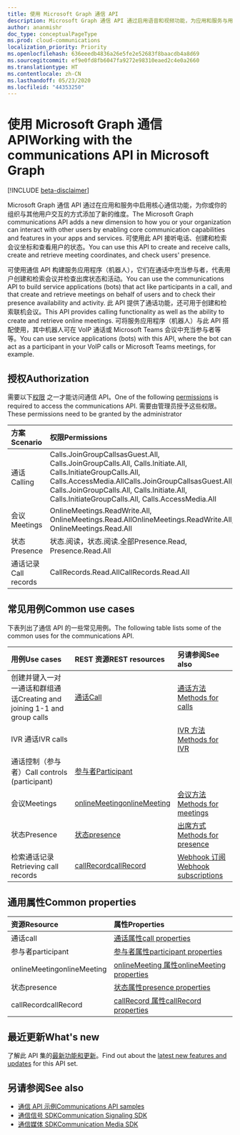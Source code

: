 ```yaml
---
title: 使用 Microsoft Graph 通信 API
description: Microsoft Graph 通信 API 通过启用语音和视频功能，为应用和服务与用户的互动方式添加了新的维度。
author: ananmishr
doc_type: conceptualPageType
ms.prod: cloud-communications
localization_priority: Priority
ms.openlocfilehash: 636eeedb4836a26e5fe2e52683f8baacdb4a8d69
ms.sourcegitcommit: ef9e0fd8fb6047fa9272e98310eaed2c4e0a2660
ms.translationtype: HT
ms.contentlocale: zh-CN
ms.lasthandoff: 05/23/2020
ms.locfileid: "44353250"
---
```

# <a name="working-with-the-communications-api-in-microsoft-graph"></a><span data-ttu-id="bd9fd-103">使用 Microsoft Graph 通信 API</span><span class="sxs-lookup"><span data-stu-id="bd9fd-103">Working with the communications API in Microsoft Graph</span></span>

[!INCLUDE [beta-disclaimer](../../includes/beta-disclaimer.md)]

<span data-ttu-id="bd9fd-104">Microsoft Graph 通信 API 通过在应用和服务中启用核心通信功能，为你或你的组织与其他用户交互的方式添加了新的维度。</span><span class="sxs-lookup"><span data-stu-id="bd9fd-104">The Microsoft Graph communications API adds a new dimension to how you or your organization can interact with other users by enabling core communication capabilities and features in your apps and services.</span></span> <span data-ttu-id="bd9fd-105">可使用此 API 接听电话、创建和检索会议坐标和查看用户的状态。</span><span class="sxs-lookup"><span data-stu-id="bd9fd-105">You can use this API to create and receive calls, create and retrieve meeting coordinates, and check users' presence.</span></span>

<span data-ttu-id="bd9fd-106">可使用通信 API 构建服务应用程序（机器人），它们在通话中充当参与者，代表用户创建和检索会议并检查出席状态和活动。</span><span class="sxs-lookup"><span data-stu-id="bd9fd-106">You can use the communications API to build service applications (bots) that act like participants in a call, and that create and retrieve meetings on behalf of users and to check their presence availability and activity.</span></span>
<span data-ttu-id="bd9fd-107">此 API 提供了通话功能，还可用于创建和检索联机会议。</span><span class="sxs-lookup"><span data-stu-id="bd9fd-107">This API provides calling functionality as well as the ability to create and retrieve online meetings.</span></span> <span data-ttu-id="bd9fd-108">可将服务应用程序（机器人）与此 API 搭配使用，其中机器人可在 VoIP 通话或 Microsoft Teams 会议中充当参与者等等。</span><span class="sxs-lookup"><span data-stu-id="bd9fd-108">You can use service applications (bots) with this API, where the bot can act as a participant in your VoIP calls or Microsoft Teams meetings, for example.</span></span>

## <a name="authorization"></a><span data-ttu-id="bd9fd-109">授权</span><span class="sxs-lookup"><span data-stu-id="bd9fd-109">Authorization</span></span>

<span data-ttu-id="bd9fd-110">需要以下[权限](/graph/permissions-reference#calls-permissions) 之一才能访问通信 API。</span><span class="sxs-lookup"><span data-stu-id="bd9fd-110">One of the following [permissions](/graph/permissions-reference#calls-permissions) is required to access the communications API.</span></span> <span data-ttu-id="bd9fd-111">需要由管理员授予这些权限。</span><span class="sxs-lookup"><span data-stu-id="bd9fd-111">These permissions need to be granted by the administrator</span></span>

| <span data-ttu-id="bd9fd-112">方案</span><span class="sxs-lookup"><span data-stu-id="bd9fd-112">Scenario</span></span>                 | <span data-ttu-id="bd9fd-113">权限</span><span class="sxs-lookup"><span data-stu-id="bd9fd-113">Permissions</span></span>                                  |
|:------------------------------------|:---------------------------------------------|
| <span data-ttu-id="bd9fd-114">通话</span><span class="sxs-lookup"><span data-stu-id="bd9fd-114">Calling</span></span>                 | <span data-ttu-id="bd9fd-115">Calls.JoinGroupCallsasGuest.All, Calls.JoinGroupCalls.All, Calls.Initiate.All, Calls.InitiateGroupCalls.All, Calls.AccessMedia.All</span><span class="sxs-lookup"><span data-stu-id="bd9fd-115">Calls.JoinGroupCallsasGuest.All, Calls.JoinGroupCalls.All, Calls.Initiate.All, Calls.InitiateGroupCalls.All, Calls.AccessMedia.All</span></span> |
| <span data-ttu-id="bd9fd-116">会议</span><span class="sxs-lookup"><span data-stu-id="bd9fd-116">Meetings</span></span>                 | <span data-ttu-id="bd9fd-117">OnlineMeetings.ReadWrite.All, OnlineMeetings.Read.All</span><span class="sxs-lookup"><span data-stu-id="bd9fd-117">OnlineMeetings.ReadWrite.All, OnlineMeetings.Read.All</span></span> |
| <span data-ttu-id="bd9fd-118">状态</span><span class="sxs-lookup"><span data-stu-id="bd9fd-118">Presence</span></span>                 | <span data-ttu-id="bd9fd-119">状态.阅读，状态.阅读.全部</span><span class="sxs-lookup"><span data-stu-id="bd9fd-119">Presence.Read, Presence.Read.All</span></span> |
| <span data-ttu-id="bd9fd-120">通话记录</span><span class="sxs-lookup"><span data-stu-id="bd9fd-120">Call records</span></span>             | <span data-ttu-id="bd9fd-121">CallRecords.Read.All</span><span class="sxs-lookup"><span data-stu-id="bd9fd-121">CallRecords.Read.All</span></span> |

## <a name="common-use-cases"></a><span data-ttu-id="bd9fd-122">常见用例</span><span class="sxs-lookup"><span data-stu-id="bd9fd-122">Common use cases</span></span>

<span data-ttu-id="bd9fd-123">下表列出了通信 API 的一些常见用例。</span><span class="sxs-lookup"><span data-stu-id="bd9fd-123">The following table lists some of the common uses for the communications API.</span></span>

| <span data-ttu-id="bd9fd-124">用例</span><span class="sxs-lookup"><span data-stu-id="bd9fd-124">Use cases</span></span>                         | <span data-ttu-id="bd9fd-125">REST 资源</span><span class="sxs-lookup"><span data-stu-id="bd9fd-125">REST resources</span></span>                                 | <span data-ttu-id="bd9fd-126">另请参阅</span><span class="sxs-lookup"><span data-stu-id="bd9fd-126">See also</span></span>  |
|:------------------------------------|:---------------------------------------------|:----------|
| <span data-ttu-id="bd9fd-127">创建并键入一对一通话和群组通话</span><span class="sxs-lookup"><span data-stu-id="bd9fd-127">Creating and joining 1-1 and group calls</span></span>   | [<span data-ttu-id="bd9fd-128">通话</span><span class="sxs-lookup"><span data-stu-id="bd9fd-128">Call</span></span>](/graph/api/resources/call?view=graph-rest-beta)| [<span data-ttu-id="bd9fd-129">通话方法</span><span class="sxs-lookup"><span data-stu-id="bd9fd-129">Methods for calls</span></span>](/graph/api/resources/call?view=graph-rest-beta#methods)|
|<span data-ttu-id="bd9fd-130">IVR 通话</span><span class="sxs-lookup"><span data-stu-id="bd9fd-130">IVR calls</span></span>   |     | [<span data-ttu-id="bd9fd-131">IVR 方法</span><span class="sxs-lookup"><span data-stu-id="bd9fd-131">Methods for IVR</span></span>](/graph/api/resources/calls-api-ivr-overview?view=graph-rest-beta)
| <span data-ttu-id="bd9fd-132">通话控制（参与者）</span><span class="sxs-lookup"><span data-stu-id="bd9fd-132">Call controls (participant)</span></span> | [<span data-ttu-id="bd9fd-133">参与者</span><span class="sxs-lookup"><span data-stu-id="bd9fd-133">Participant</span></span>](/graph/api/resources/participant?view=graph-rest-beta)   ||
|<span data-ttu-id="bd9fd-134">会议</span><span class="sxs-lookup"><span data-stu-id="bd9fd-134">Meetings</span></span>|[<span data-ttu-id="bd9fd-135">onlineMeeting</span><span class="sxs-lookup"><span data-stu-id="bd9fd-135">onlineMeeting</span></span>](/graph/api/resources/onlinemeeting?view=graph-rest-beta)| [<span data-ttu-id="bd9fd-136">会议方法</span><span class="sxs-lookup"><span data-stu-id="bd9fd-136">Methods for meetings</span></span>](/graph/api/resources/onlinemeeting?view=graph-rest-beta#methods)|
|<span data-ttu-id="bd9fd-137">状态</span><span class="sxs-lookup"><span data-stu-id="bd9fd-137">Presence</span></span> | [<span data-ttu-id="bd9fd-138">状态</span><span class="sxs-lookup"><span data-stu-id="bd9fd-138">presence</span></span>](/graph/api/resources/presence) | [<span data-ttu-id="bd9fd-139">出席方式</span><span class="sxs-lookup"><span data-stu-id="bd9fd-139">Methods for presence</span></span>](/graph/api/resources/presence#methods) |
| <span data-ttu-id="bd9fd-140">检索通话记录</span><span class="sxs-lookup"><span data-stu-id="bd9fd-140">Retrieving call records</span></span> | [<span data-ttu-id="bd9fd-141">callRecord</span><span class="sxs-lookup"><span data-stu-id="bd9fd-141">callRecord</span></span>](/graph/api/resources/callrecords-callrecord?view=graph-rest-beta) | [<span data-ttu-id="bd9fd-142">Webhook 订阅</span><span class="sxs-lookup"><span data-stu-id="bd9fd-142">Webhook subscriptions</span></span>](/graph/api/resources/webhooks?view=graph-rest-beta) |

## <a name="common-properties"></a><span data-ttu-id="bd9fd-143">通用属性</span><span class="sxs-lookup"><span data-stu-id="bd9fd-143">Common properties</span></span>

| <span data-ttu-id="bd9fd-144">资源</span><span class="sxs-lookup"><span data-stu-id="bd9fd-144">Resource</span></span>                | <span data-ttu-id="bd9fd-145">属性</span><span class="sxs-lookup"><span data-stu-id="bd9fd-145">Properties</span></span>                             |
|:------------------------------------|:---------------------------------------------|
| <span data-ttu-id="bd9fd-146">通话</span><span class="sxs-lookup"><span data-stu-id="bd9fd-146">call</span></span>                               | [<span data-ttu-id="bd9fd-147">通话属性</span><span class="sxs-lookup"><span data-stu-id="bd9fd-147">call properties</span></span>](/graph/api/resources/call?view=graph-rest-beta#properties)  |
| <span data-ttu-id="bd9fd-148">参与者</span><span class="sxs-lookup"><span data-stu-id="bd9fd-148">participant</span></span>                         | [<span data-ttu-id="bd9fd-149">参与者属性</span><span class="sxs-lookup"><span data-stu-id="bd9fd-149">participant properties</span></span>](/graph/api/resources/participant?view=graph-rest-beta#properties) |
| <span data-ttu-id="bd9fd-150">onlineMeeting</span><span class="sxs-lookup"><span data-stu-id="bd9fd-150">onlineMeeting</span></span>                            | [<span data-ttu-id="bd9fd-151">onlineMeeting 属性</span><span class="sxs-lookup"><span data-stu-id="bd9fd-151">onlineMeeting properties</span></span>](/graph/api/resources/onlinemeeting?view=graph-rest-beta#properties)                     |
| <span data-ttu-id="bd9fd-152">状态</span><span class="sxs-lookup"><span data-stu-id="bd9fd-152">presence</span></span> | [<span data-ttu-id="bd9fd-153">状态属性</span><span class="sxs-lookup"><span data-stu-id="bd9fd-153">presence properties</span></span>](/graph/api/resources/presence#properties) |
| <span data-ttu-id="bd9fd-154">callRecord</span><span class="sxs-lookup"><span data-stu-id="bd9fd-154">callRecord</span></span> | [<span data-ttu-id="bd9fd-155">callRecord 属性</span><span class="sxs-lookup"><span data-stu-id="bd9fd-155">callRecord properties</span></span>](/graph/api/resources/callrecords-callrecord#properties) |

## <a name="whats-new"></a><span data-ttu-id="bd9fd-156">最近更新</span><span class="sxs-lookup"><span data-stu-id="bd9fd-156">What's new</span></span>
<span data-ttu-id="bd9fd-157">了解此 API 集的[最新功能和更新](/graph/whats-new-overview)。</span><span class="sxs-lookup"><span data-stu-id="bd9fd-157">Find out about the [latest new features and updates](/graph/whats-new-overview) for this API set.</span></span>

## <a name="see-also"></a><span data-ttu-id="bd9fd-158">另请参阅</span><span class="sxs-lookup"><span data-stu-id="bd9fd-158">See also</span></span>

- [<span data-ttu-id="bd9fd-159">通信 API 示例</span><span class="sxs-lookup"><span data-stu-id="bd9fd-159">Communications API samples</span></span>](https://github.com/microsoftgraph/microsoft-graph-comms-samples/)
- [<span data-ttu-id="bd9fd-160">通信信号 SDK</span><span class="sxs-lookup"><span data-stu-id="bd9fd-160">Communication Signaling SDK</span></span>](https://www.nuget.org/packages/Microsoft.Graph.Communications.Calls/1.0.0-prerelease.494)
- [<span data-ttu-id="bd9fd-161">通信媒体 SDK</span><span class="sxs-lookup"><span data-stu-id="bd9fd-161">Communication Media SDK</span></span>](https://www.nuget.org/packages/Microsoft.Graph.Communications.Calls.Media/1.0.0-prerelease.494)
